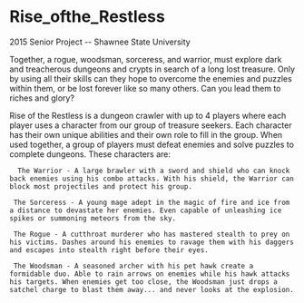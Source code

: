 # Rise_ofthe_Restless
2015 Senior Project -- Shawnee State University

Together, a rogue, woodsman, sorceress, and warrior, must explore dark and treacherous dungeons and crypts in search of a long lost treasure. Only by using all their skills can they hope to overcome the enemies and puzzles within them, or be lost forever like so many others. Can you lead them to riches and glory?

Rise of the Restless is a dungeon crawler with up to 4 players where each player uses a character from our group of treasure seekers. Each character has their own unique abilities and their own role to fill in the group. When used together, a group of players must defeat enemies and solve puzzles to complete dungeons. These characters are:

      The Warrior - A large brawler with a sword and shield who can knock back enemies using his combo attacks. With his shield, the Warrior can block most projectiles and protect his group.

     The Sorceress - A young mage adept in the magic of fire and ice from a distance to devastate her enemies. Even capable of unleashing ice spikes or summoning meteors from the sky.

     The Rogue - A cutthroat murderer who has mastered stealth to prey on his victims. Dashes around his enemies to ravage them with his daggers and escapes into stealth right before their eyes.

     The Woodsman - A seasoned archer with his pet hawk create a formidable duo. Able to rain arrows on enemies while his hawk attacks his targets. When enemies get too close, the Woodsman just drops a satchel charge to blast them away... and never looks at the explosion.
